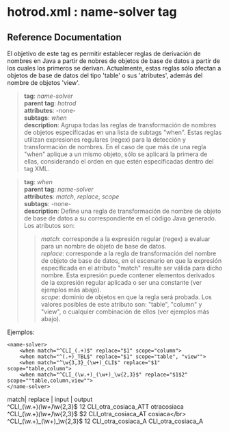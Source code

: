 # hotrod.xml : name-solver tag

## Reference Documentation
El objetivo de este tag es permitir establecer reglas de derivación de nombres en Java a partir de nobres de objetos de base de datos a partir de los cuales los primeros se derivan.
Actualmente, estas reglas sólo afectan a objetos de base de datos del tipo 'table' o sus 'atributes', además del nombre de objetos 'view'.


>**tag**: *name-solver*</br>
**parent tag**: *hotrod*</br>
**attributes**: -none-</br>
**subtags**: *when*</br>
**description**: Agrupa todas las reglas de transformación de nombres de objetos especificadas en una lista de subtags "when". Estas reglas utilizan expresiones regulares (regex) para la detección y transformación de nombres. En el caso de que más de una regla "when" aplique a un mismo objeto, sólo se aplicará la primera de ellas, considerando el orden en que estén especificadas dentro del tag XML.


>**tag**: *when*</br>
**parent tag**: *name-solver*</br>
**attributes**: *match*, *replace*, *scope*</br>
**subtags**: -none-</br>
**description**: Define una regla de transformación de nombre de objeto de base de datos a su correspondiente en el código Java generado.</br>
Los atributos son:</br>
>>*match*: corresponde a la expresión regular (regex) a evaluar para un nombre de objeto de base de datos.</br>
*replace*: corresponde a la regla de transformación del nombre de objeto de base de datos, en el escenario en que la expresión especificada en el atributo "match" resulte ser válida para dicho nombre. Esta expresión puede contener elementos derivados de la expresión regular aplicada o ser una constante (ver ejemplos más abajo).</br>
*scope*: dominio de objetos en que la regla será probada. Los valores posibles de este atributo son: "table", "column" y "view", o cualquier combinación de ellos (ver ejemplos más abajo). </br>

Ejemplos:

	<name-solver>
		<when match="^CLI_(.+)$" replace="$1" scope="column">
		<when match="^(.+)_TBL$" replace="$1" scope="table", "view"">
		<when match="^\w{3,3}_(\w+)_CLI$" replace="$1" scope="table,column">
		<when match="^CLI_(\w.+)_(\w+)_\w{2,3}$" replace="$1$2" scope=""table,column,view"">
	</name-solver>



match| replace | input | output</br>
^CLI_(\w.+)_(\w+)_\w{2,3}$	$1$2	CLI_otra_cosiaca_ATT	otracosiaca</br>
^CLI_(\w.+)_(\w+)_\w{2,3}$	$2	CLI_otra_cosiaca_AT	cosiaca</br>
^CLI_(\w.+)_(\w+)_\w{2,3}$	$1$2	CLI_otra_cosiaca_A	CLI_otra_cosiaca_A</br>

